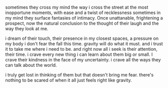 sometimes they cross my mind the way i cross the street
at the most inopportune moments, with ease and a twist of recklessness
sometimes in my mind they surface fantasies of intimacy.
Once unattanable, frightening a prospect, now the natural conclusion to the thought of their laugh and the way they look at me.

i dream of their touch, their presence in my closest spaces, a pressure on my body
i don't fear the fall this time. gravity will do what it must. and i trust it to take me where i need to be.
and right now all i seek is their attention, their time.
i crave every new thing i can learn about them big or small. 
I crave their kindness in the face of my uncertainty.
i crave all the ways they can talk about the world.

i truly get lost in thinking of them but that doesn't bring me fear.
there's nothing to be scared of when it all just feels right like gravity.
